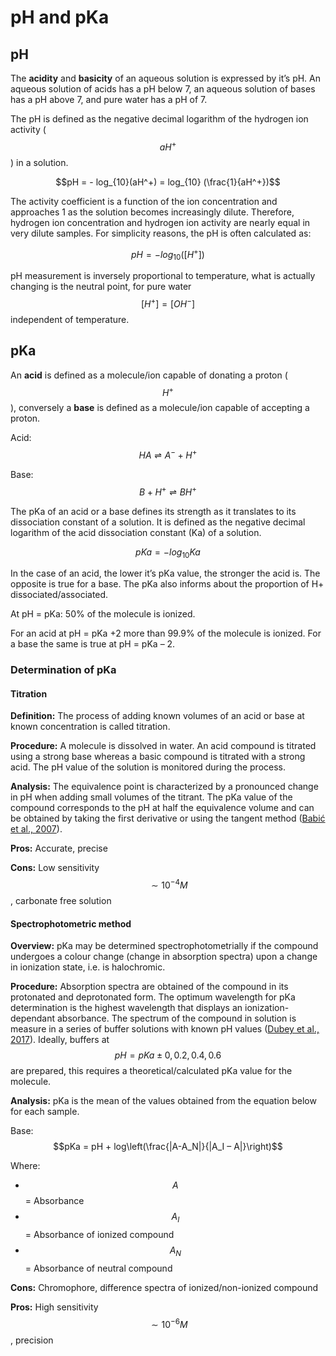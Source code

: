 # pH and pKa

## pH

The **acidity** and **basicity** of an aqueous solution is expressed by it’s pH. An aqueous solution of acids has a pH below 7, an aqueous solution of bases has a pH above 7, and pure water has a pH of 7.

The pH is defined as the negative decimal logarithm of the hydrogen ion activity ($$aH^+$$) in a solution.

$$pH = - log_{10}(aH^+) = log_{10} (\frac{1}{aH^+})$$

The activity coefficient is a function of the ion concentration and approaches 1 as the solution becomes increasingly dilute. Therefore, hydrogen ion concentration and hydrogen ion activity are nearly equal in very dilute samples. For simplicity reasons, the pH is often calculated as:

$$pH = - log_{10}([H^+])$$

pH measurement is inversely proportional to temperature, what is actually changing is the neutral point, for pure water $$[H^+] = [OH^-]$$ independent of temperature.

## pKa

An **acid** is defined as a molecule/ion capable of donating a proton ($$H^+$$), conversely a **base** is defined as a molecule/ion capable of accepting a proton.

Acid: $$HA \rightleftharpoons A^- + H^+$$

Base: $$B + H^+ \rightleftharpoons  BH^+$$

The pKa of an acid or a base defines its strength as it translates to its dissociation constant of a solution. It is defined as the negative decimal logarithm of the acid dissociation constant (Ka) of a solution.

$$pKa = -log_{10}Ka$$

In the case of an acid, the lower it’s pKa value, the stronger the acid is. The opposite is true for a base. The pKa also informs about the proportion of H+ dissociated/associated.

At pH = pKa: 50% of the molecule is ionized.

For an acid at pH = pKa +2 more than 99.9% of the molecule is ionized. For a base the same is true at pH = pKa – 2.

### **Determination of pKa**

#### Titration

**Definition:** The process of adding known volumes of an acid or base at known concentration is called titration.

**Procedure:** A molecule is dissolved in water. An acid compound is titrated using a strong base whereas a basic compound is titrated with a strong acid. The pH value of the solution is monitored during the process.

**Analysis:** The equivalence point is characterized by a pronounced change in pH when adding small volumes of the titrant. The pKa value of the compound corresponds to the pH at half the equivalence volume and can be obtained by taking the first derivative or using the tangent method ([Babić et al., 2007](../../../sources/references.md#babic-s-horvat-a-j-m-mutavdzic-pavlovic-d-kastelan-macan-m-2007-determination-of-pka-values-of-active-pharmaceutical-ingredients-trac-trends-in-analytical-chemistry-26-1043-1061-https-doi-org-10-1016-j-trac-2007-09-004)).

**Pros:** Accurate, precise

**Cons:** Low sensitivity$$\sim10^{-4} M$$, carbonate free solution

#### Spectrophotometric method

**Overview:** pKa may be determined spectrophotometrially if the compound undergoes a colour change (change in absorption spectra) upon a change in ionization state, i.e. is halochromic.

**Procedure:** Absorption spectra are obtained of the compound in its protonated and deprotonated form. The optimum wavelength for pKa determination is the highest wavelength that displays an ionization-dependant absorbance. The spectrum of the compound in solution is measure in a series of buffer solutions with known pH values ([Dubey et al., 2017](../../../sources/references.md#dubey-s-m-singhvi-g-tyagi-a-agarwal-h-krishna-k-v-2017-spectrophotometric-determination-of-pka-and-log-p-of-risperidone-journal-of-applied-pharmaceutical-science-7-155-158)). Ideally, buffers at $$pH = pKa \pm 0, 0.2, 0.4,0.6$$ are prepared, this requires a theoretical/calculated pKa value for the molecule.

**Analysis:** pKa is the mean of the values obtained from the equation below for each sample.

Base: $$pKa = pH + log\left(\frac{|A-A_N|}{|A_I – A|}\right)$$

Where:

* $$A$$ = Absorbance
* $$A_I$$ = Absorbance of ionized compound
* $$A_N$$ = Absorbance of neutral compound

**Cons:** Chromophore, difference spectra of ionized/non-ionized compound

**Pros:** High sensitivity$$\sim10^{-6} M$$, precision
